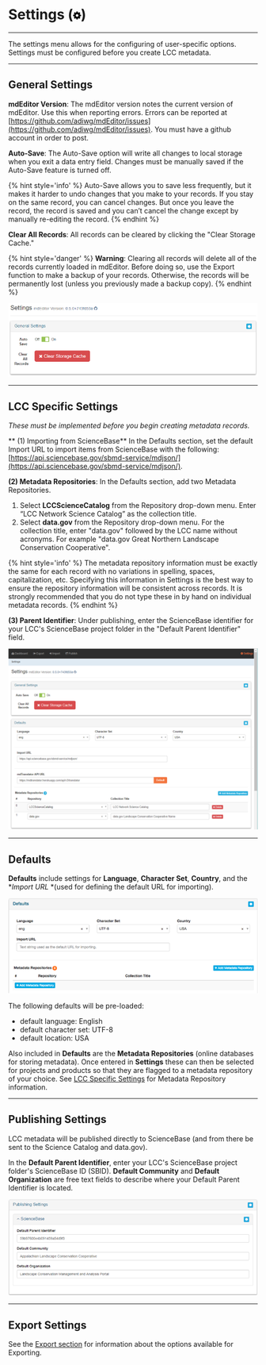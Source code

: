 # Settings \(![](/assets/symbol_cog_16.png)\)

---

The settings menu allows for the configuring of user-specific options. Settings must be configured before you create LCC metadata.

---

## General Settings

**mdEditor Version**: The mdEditor version notes the current version of mdEditor. Use this when reporting errors. Errors can be reported at [https://github.com/adiwg/mdEditor/issues](https://github.com/adiwg/mdEditor/issues). You must have a github account in order to post.

**Auto-Save**: The Auto-Save option will write all changes to local storage when you exit a data entry field. Changes must be manually saved if the Auto-Save feature is turned off.

{% hint style='info' %}
Auto-Save allows you to save less frequently, but it makes it harder to undo changes that you make to your records. If you stay on the same record, you can cancel changes. But once you leave the record, the record is saved and you can’t cancel the change except by manually re-editing the record.
{% endhint %}

**Clear All Records**: All records can be cleared by clicking the "Clear Storage Cache."

{% hint style='danger' %}
**Warning**: Clearing all records will delete all of the records currently loaded in mdEditor. Before doing so, use the Export function to make a backup of your records. Otherwise, the records will be permanently lost (unless you previously made a backup copy).
{% endhint %}

![](/assets/settings-save-on.PNG)

---

## LCC Specific Settings

_These must be implemented before you begin creating metadata records._

** (1) Importing from ScienceBase**
In the Defaults section, set the default Import URL to import items from ScienceBase with the following: [https://api.sciencebase.gov/sbmd-service/mdjson/](https://api.sciencebase.gov/sbmd-service/mdjson/).



**(2) Metadata Repositories**: In the Defaults section, add two Metadata Repositories.

1. Select **LCCScienceCatalog** from the Repository drop-down menu. Enter “LCC Network Science Catalog” as the collection title.
2. Select **data.gov** from the Repository drop-down menu. For the collection title, enter "data.gov" followed by the LCC name without acronyms. For example "data.gov Great Northern Landscape Conservation Cooperative".

{% hint style='info' %} The metadata repository information must be exactly the same for each record with no variations in spelling, spaces, capitalization, etc. Specifying this information in Settings is the best way to ensure the repository information will be consistent across records. It is strongly recommended that you do not type these in by hand on individual metadata records. {% endhint %}

**(3) Parent Identifier**: Under publishing, enter the ScienceBase identifier for your LCC's ScienceBase project folder in the "Default Parent Identifier" field.

![](/assets/settings-lcc-specific-defaults.PNG)

---

## Defaults

**Defaults** include settings for **Language**, **Character Set**, **Country**, and the **Import URL* *\(used for defining the default URL for importing\). 

![](/assets/settings_defaults.png)

The following defaults will be pre-loaded:

* default language: English
* default character set: UTF-8
* default location: USA

Also included in **Defaults** are the **Metadata Repositories** (online databases for storing metadata\). Once entered in **Settings** these can then be selected for projects and products so that they are flagged to a metadata repository of your choice. See [LCC Specific Settings](/settings.md#lcc-specific-settings) for Metadata Repository information.

---

## Publishing Settings

LCC metadata will be published directly to ScienceBase (and from there be sent to the Science Catalog and data.gov). 

In the **Default Parent Identifier**, enter your LCC's ScienceBase project folder's ScienceBase ID (SBID). **Default Community** and **Default Organization** are free text fields to describe where your Default Parent Identifier is located.


![](/assets/publishing_settings.png)

---
## Export Settings
See the [Export section](/data-management/export.md#export-options) for information about the options available for Exporting.
